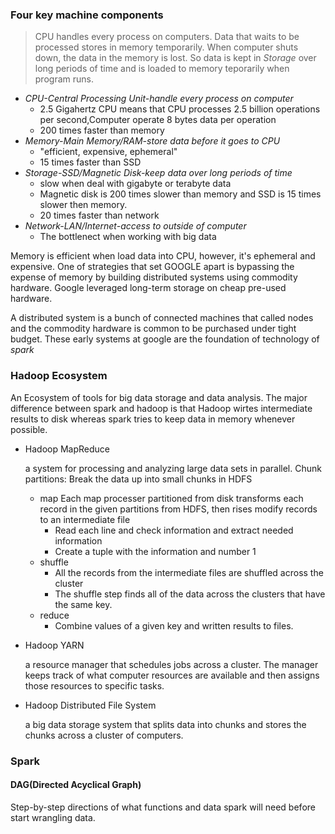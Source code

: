 ### Four key machine components

>CPU handles every process on computers. 
>Data that waits to be processed stores in memory temporarily. When computer shuts down, the data in the memory is lost.
>So data is kept in *Storage* over long periods of time and is loaded to memory teporarily when program runs.

+ *CPU-Central Processing Unit-handle every process on computer*
  + 2.5 Gigahertz CPU means that CPU processes 2.5 billion operations per second,Computer operate 8 bytes data per operation
  + 200 times faster than memory
+ *Memory-Main Memory/RAM-store data before it goes to CPU*
  + "efficient, expensive, ephemeral"
  + 15 times faster than SSD
+ *Storage-SSD/Magnetic Disk-keep data over long periods of time*
  + slow when deal with gigabyte or terabyte data
  + Magnetic disk is 200 times slower than memory and SSD is 15 times slower then memory.
  + 20 times faster than network
+ *Network-LAN/Internet-access to outside of computer*
  + The bottlenect when working with big data

Memory is efficient when load data into CPU, however, it's ephemeral and expensive. One of strategies that set GOOGLE apart is bypassing the expense of memory by building distributed systems using commodity hardware. Google leveraged long-term storage on cheap pre-used hardware.

A distributed system is a bunch of connected machines that called nodes and the commodity hardware is common to be purchased under tight budget. These early systems at google are the foundation of technology of *spark*

### Hadoop Ecosystem
An Ecosystem of tools for big data storage and data analysis. The major difference between spark and hadoop is that Hadoop wirtes intermediate results to disk whereas spark tries to keep data in memory whenever possible.
- Hadoop MapReduce
  
  a system for processing and analyzing large data sets in parallel.
  Chunk partitions: Break the data up into small chunks in HDFS
  + map
    Each map processer partitioned from disk transforms each record in the given partitions from HDFS, then rises modify records to an intermediate file
    + Read each line and check information and extract needed information
    + Create a tuple with the information and number 1
  + shuffle
    + All the records from the intermediate files are shuffled across the cluster
    + The shuffle step finds all of the data across the clusters that have the same key. 
  + reduce
    + Combine values of a given key and written results to files.
- Hadoop YARN

  a resource manager that schedules jobs across a cluster. The manager keeps track of what   computer resources are available and then assigns those resources to specific tasks.
- Hadoop Distributed File System

  a big data storage system that splits data into chunks and stores the chunks across a cluster of computers.
### Spark
#### DAG(Directed Acyclical Graph)

Step-by-step directions of what functions and data spark will need before start wrangling data.
